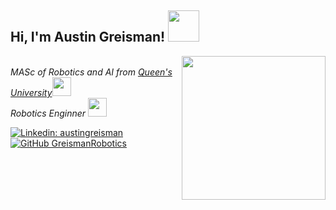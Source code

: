<h2> Hi, I'm Austin Greisman! <img src="https://media2.giphy.com/media/0YwHADEH90Mjii6qHV/giphy.gif" width="50"></h2>
<img align='right' src="https://media2.giphy.com/media/v1.Y2lkPTc5MGI3NjExMWEyMDdlMzU2N2VhMzI3MTUwODg2ZDc1OGUyMWMxMDU5NDcwMmFkYSZjdD1z/JiQvrw5zFLnJEYOm21/giphy.gif" width="230">
<p><em></br>MASc of Robotics and AI from <a href="https://www.queensu.ca/research/centres-institutes/ingenuity-labs-research-institute">Queen's University</a><img src="https://media.giphy.com/media/WUlplcMpOCEmTGBtBW/giphy.gif" width="30"></br>Robotics Enginner <img src="https://media1.giphy.com/media/v1.Y2lkPTc5MGI3NjExMzg0YTRiNDc1NzgyM2Y2MjQyNWViNmU2MjdlMjM3OGFiZTQxYTVmNCZjdD1z/RH0y01dJ6SGwo5Gimk/giphy.gif" width="30">
</em></p>

[![Linkedin: austingreisman](https://img.shields.io/badge/-austingreisman-blue?style=flat-square&logo=Linkedin&logoColor=white&link=https://www.linkedin.com/in/austingreisman/)](https://www.linkedin.com/in/austingreisman/)
[![GitHub GreismanRobotics](https://img.shields.io/github/followers/greismanrobotics?label=follow&style=social)](https://github.com/greismanrobotics)
